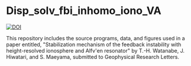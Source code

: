 # Disp_solv_fbi_inhomo_iono_VA

[![DOI](https://zenodo.org/badge/529058199.svg)](https://zenodo.org/badge/latestdoi/529058199)

This repository includes the source programs, data, and figures used in a paper entitled, "Stabilization mechanism of the feedback instability with height-resolved ionosphere and Alfv'en resonator" by T.-H. Watanabe, J. Hiwatari, and S. Maeyama, submitted to Geophysical Research Letters.
